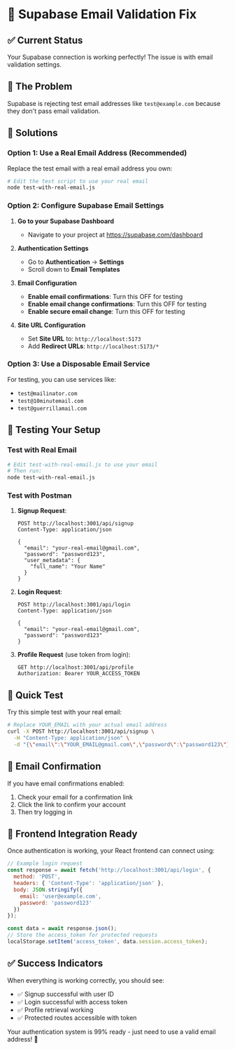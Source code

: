 # 🔧 Supabase Email Validation Fix

## ✅ Current Status
Your Supabase connection is working perfectly! The issue is with email validation settings.

## 🚨 The Problem
Supabase is rejecting test email addresses like `test@example.com` because they don't pass email validation.

## 🔧 Solutions

### Option 1: Use a Real Email Address (Recommended)
Replace the test email with a real email address you own:

```bash
# Edit the test script to use your real email
node test-with-real-email.js
```

### Option 2: Configure Supabase Email Settings

1. **Go to your Supabase Dashboard**
   - Navigate to your project at https://supabase.com/dashboard

2. **Authentication Settings**
   - Go to **Authentication** → **Settings**
   - Scroll down to **Email Templates**

3. **Email Configuration**
   - **Enable email confirmations**: Turn this OFF for testing
   - **Enable email change confirmations**: Turn this OFF for testing
   - **Enable secure email change**: Turn this OFF for testing

4. **Site URL Configuration**
   - Set **Site URL** to: `http://localhost:5173`
   - Add **Redirect URLs**: `http://localhost:5173/*`

### Option 3: Use a Disposable Email Service
For testing, you can use services like:
- `test@mailinator.com`
- `test@10minutemail.com`
- `test@guerrillamail.com`

## 🧪 Testing Your Setup

### Test with Real Email
```bash
# Edit test-with-real-email.js to use your email
# Then run:
node test-with-real-email.js
```

### Test with Postman
1. **Signup Request**:
   ```
   POST http://localhost:3001/api/signup
   Content-Type: application/json
   
   {
     "email": "your-real-email@gmail.com",
     "password": "password123",
     "user_metadata": {
       "full_name": "Your Name"
     }
   }
   ```

2. **Login Request**:
   ```
   POST http://localhost:3001/api/login
   Content-Type: application/json
   
   {
     "email": "your-real-email@gmail.com",
     "password": "password123"
   }
   ```

3. **Profile Request** (use token from login):
   ```
   GET http://localhost:3001/api/profile
   Authorization: Bearer YOUR_ACCESS_TOKEN
   ```

## 🎯 Quick Test

Try this simple test with your real email:

```bash
# Replace YOUR_EMAIL with your actual email address
curl -X POST http://localhost:3001/api/signup \
  -H "Content-Type: application/json" \
  -d "{\"email\":\"YOUR_EMAIL@gmail.com\",\"password\":\"password123\"}"
```

## 📧 Email Confirmation

If you have email confirmations enabled:
1. Check your email for a confirmation link
2. Click the link to confirm your account
3. Then try logging in

## 🔗 Frontend Integration Ready

Once authentication is working, your React frontend can connect using:

```javascript
// Example login request
const response = await fetch('http://localhost:3001/api/login', {
  method: 'POST',
  headers: { 'Content-Type': 'application/json' },
  body: JSON.stringify({
    email: 'user@example.com',
    password: 'password123'
  })
});

const data = await response.json();
// Store the access_token for protected requests
localStorage.setItem('access_token', data.session.access_token);
```

## ✅ Success Indicators

When everything is working correctly, you should see:
- ✅ Signup successful with user ID
- ✅ Login successful with access token
- ✅ Profile retrieval working
- ✅ Protected routes accessible with token

Your authentication system is 99% ready - just need to use a valid email address! 🎉 